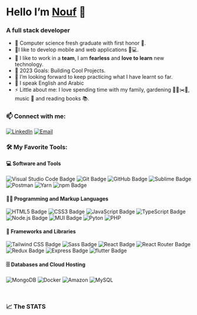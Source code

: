 # Hello I’m [Nouf][website] 👋

### A full stack developer

- 🌱 Computer science fresh graduate with first honor 🥇. 
-  🔭I like to develop mobile and web applications 📱💻.
- 🤝 I like to work in a **team**, I am **fearless** and **love to learn** new technology.
- 🥅 2023 Goals: Building Cool Projects.
- 🤔 I’m looking forward to keep practicing what I have learnt so far.
- 💬 I speak English and Arabic
- ⚡ Little about me: I love spending time with my family, gardening 👨‍🌾✂️🌳, music 🎵 and reading books 📚.

### 📫 Connect with me:

[![LinkedIn](https://img.shields.io/badge/LinkedIn-0077B5?style=for-the-badge&logo=linkedin&logoColor=white)](https://linkedin.com/in/noufAlharthi)
[![Email](https://img.shields.io/badge/Gmail-D14836?style=for-the-badge&logo=gmail&logoColor=white)](mailto:nouf.saad.alharthi@gmail.com)


### 🛠️ My Favorite Tools:

#### 💻 Software and Tools

![Visual Studio Code Badge](https://img.shields.io/badge/Visual_Studio_Code-0078D4?style=for-the-badge&logo=visual%20studio%20code&logoColor=white)
![Git Badge](https://img.shields.io/badge/GIT-E44C30?style=for-the-badge&logo=git&logoColor=white)
![GitHub Badge](https://img.shields.io/badge/GitHub-100000?style=for-the-badge&logo=github&logoColor=white)
![Sublime Badge](https://img.shields.io/badge/sublime_text-%23575757.svg?&style=for-the-badge&logo=sublime-text&logoColor=important)
![Postman](https://img.shields.io/badge/Postman-FF6C37?style=for-the-badge&logo=postman&logoColor=white)
![Yarn](https://img.shields.io/badge/yarn-%232C8EBB.svg?style=for-the-badge&logo=yarn&logoColor=white)
![npm Badge](https://img.shields.io/badge/npm-CB3837?style=for-the-badge&logo=npm&logoColor=white)

#### 👨‍💻 Programming and Markup Languages

![HTML5 Badge](https://img.shields.io/badge/HTML-239120?style=for-the-badge&logo=html5&logoColor=white)
![CSS3 Badge](https://img.shields.io/badge/CSS-239120?&style=for-the-badge&logo=css3&logoColor=white)
![JavaScript Badge](https://img.shields.io/badge/JavaScript-F7DF1E?style=for-the-badge&logo=JavaScript&logoColor=white)
![TypeScript Badge](https://img.shields.io/badge/TypeScript-007ACC?style=for-the-badge&logo=typescript&logoColor=white)
![Node.js Badge](https://img.shields.io/badge/Node.js-43853D?style=for-the-badge&logo=node.js&logoColor=white)
![MUI Badge](https://img.shields.io/badge/Material--UI-0081CB?style=for-the-badge&logo=material-ui&logoColor=white)
![Pyton](https://img.shields.io/badge/Python-3776AB?style=for-the-badge&logo=python&logoColor=white)
![PHP](https://img.shields.io/badge/PHP-777BB4?style=for-the-badge&logo=php&logoColor=white)

#### 🧰 Frameworks and Libraries

![Tailwind CSS Badge](https://img.shields.io/badge/Tailwind_CSS-38B2AC?style=for-the-badge&logo=tailwind-css&logoColor=white)
![Sass Badge](https://img.shields.io/badge/Sass-CC6699?style=for-the-badge&logo=sass&logoColor=white)
![React Badge](https://img.shields.io/badge/React-20232A?style=for-the-badge&logo=react&logoColor=61DAFB)
![React Router Badge](https://img.shields.io/badge/React_Router-CA4245?style=for-the-badge&logo=react-router&logoColor=white)
![Redux Badge](https://img.shields.io/badge/Redux-593D88?style=for-the-badge&logo=redux&logoColor=white)
![Express Badge](https://img.shields.io/badge/Express.js-404D59?style=for-the-badge)
![flutter Badge](https://img.shields.io/badge/Flutter-02569B?style=for-the-badge&logo=flutter&logoColor=white)



#### 🗄️ Databases and Cloud Hosting


![MongoDB](https://img.shields.io/badge/MongoDB-4EA94B?style=for-the-badge&logo=mongodb&logoColor=white)
![Docker](https://img.shields.io/badge/docker-%230db7ed.svg?style=for-the-badge&logo=docker&logoColor=white)
![Amazon](https://img.shields.io/badge/Amazon_AWS-FF9900?style=for-the-badge&logo=amazonaws&logoColor=white)
![MySQL](https://img.shields.io/badge/MySQL-005C84?style=for-the-badge&logo=mysql&logoColor=white)

<br />

### :chart_with_upwards_trend: The STATS 


[website]: https://noufalharthi.netlify.app/

